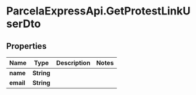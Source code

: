 # ParcelaExpressApi.GetProtestLinkUserDto

## Properties
Name | Type | Description | Notes
------------ | ------------- | ------------- | -------------
**name** | **String** |  | 
**email** | **String** |  | 
